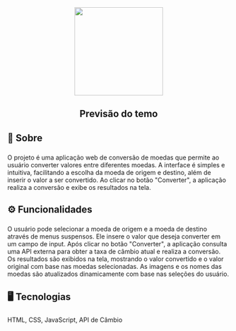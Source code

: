 <div align="center">
  <img height="200" src="https://nicolassaraivaa.github.io/photosredmi/imgProjects/currency.png"  />
</div>

###

<h2 align="center">Previsão do temo</h2>

###

<h2 align="left">📝 Sobre</h2>

###

<p align="left">O projeto é uma aplicação web de conversão de moedas que permite ao usuário converter valores entre diferentes moedas. A interface é simples e intuitiva, facilitando a escolha da moeda de origem e destino, além de inserir o valor a ser convertido. Ao clicar no botão "Converter", a aplicação realiza a conversão e exibe os resultados na tela.</p>

###

<h2 align="left">⚙ Funcionalidades</h2>

###

<p align="left">O usuário pode selecionar a moeda de origem e a moeda de destino através de menus suspensos. Ele insere o valor que deseja converter em um campo de input. Após clicar no botão "Converter", a aplicação consulta uma API externa para obter a taxa de câmbio atual e realiza a conversão. Os resultados são exibidos na tela, mostrando o valor convertido e o valor original com base nas moedas selecionadas. As imagens e os nomes das moedas são atualizados dinamicamente com base nas seleções do usuário.</p>

###

<h2 align="left">🖥 Tecnologias</h2>

###

<p align="left">HTML, CSS, JavaScript, API de Câmbio</p>

###
